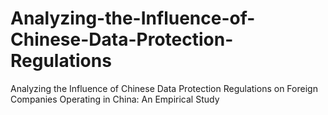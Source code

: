 # Analyzing-the-Influence-of-Chinese-Data-Protection-Regulations
Analyzing the Influence of Chinese Data Protection Regulations on Foreign Companies Operating in China: An Empirical Study
